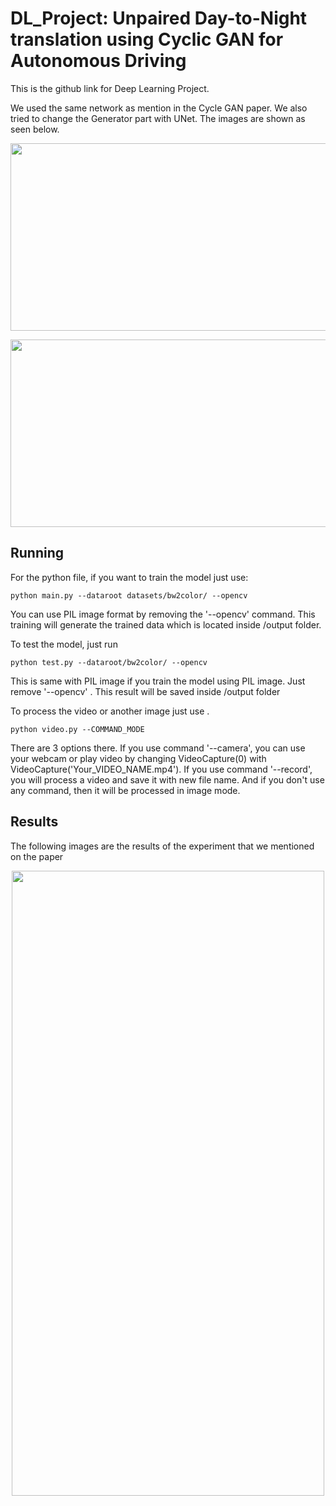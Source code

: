 # DL_Project: Unpaired Day-to-Night translation using Cyclic GAN for Autonomous Driving

This is the github link for Deep Learning Project.

We used the same network as mention in the Cycle GAN paper. We also tried to change the Generator part with UNet. The images are shown as seen below.

<p align="center">
  <img width="600" height="300" src="https://user-images.githubusercontent.com/36017469/52666029-5cd42c80-2f0d-11e9-9ccb-334281254c9e.jpg">
</p>

<p align="center">
  <img width="600" height="300" src="https://user-images.githubusercontent.com/36017469/52666503-c0ab2500-2f0e-11e9-89d2-03275887d026.jpg">
</p>


## Running
For the python file, if you want to train the model just use: 
```
python main.py --dataroot datasets/bw2color/ --opencv
```
You can use PIL image format by removing the '--opencv' command. This training will generate the trained data which is located inside /output folder.

To test the model, just run 
```
python test.py --dataroot/bw2color/ --opencv
```
This is same with PIL image if you train the model using PIL image. Just remove '--opencv' . This result will be saved inside /output folder

To process the video or another image just use .
```
python video.py --COMMAND_MODE
```
There are 3 options there. If you use command '--camera', you can use your webcam or play video by changing VideoCapture(0) with VideoCapture('Your_VIDEO_NAME.mp4'). If you use command '--record', you will process a video and save it with new file name. And if you don't use any command, then it will be processed in image mode.


## Results
The following images are the results of the experiment that we mentioned on the paper

<p align="center">
  <img width="500" height="1000" src="https://user-images.githubusercontent.com/36017469/52666929-d79e4700-2f0f-11e9-974d-ea72045d32ef.jpg">
</p>

 
